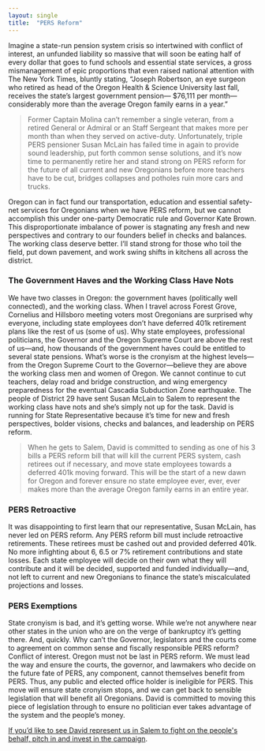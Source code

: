 ```yaml
---
layout: single
title:  "PERS Reform"
---
```

Imagine a state-run pension system crisis so intertwined with conflict of interest, an unfunded liability so massive that will soon be eating half of every dollar that goes to fund schools and essential state services, a gross mismanagement of epic proportions that even raised national attention with The New York Times, bluntly stating, “Joseph Robertson, an eye surgeon who retired as head of the Oregon Health & Science University last fall, receives the state’s largest government pension— $76,111 per month— considerably more than the average Oregon family earns in a year.”

<blockquote>Former Captain Molina can’t remember a single veteran, from a retired General or Admiral or an Staff Sergeant that makes more per month than when they served on active-duty. Unfortunately, triple PERS pensioner Susan McLain has failed time in again to provide sound leadership, put forth common sense solutions, and it’s now time to permanently retire her and stand strong on PERS reform for the future of all current and new Oregonians before more teachers have to be cut, bridges collapses and potholes ruin more cars and trucks.</blockquote>

Oregon can in fact fund our transportation, education and essential safety-net services for Oregonians when we have PERS reform, but we cannot accomplish this under one-party Democratic rule and Governor Kate Brown.  This disproportionate imbalance of power is stagnating any fresh and new perspectives and contrary to our founders belief in checks and balances. The working class deserve better. I’ll stand strong for those who toil the field, put down pavement, and work swing shifts in kitchens all across the district.

<h3>The Government Haves and the Working Class Have Nots</h3>
We have two classes in Oregon: the government haves (politically well connected), and the working class. When I travel across Forest Grove, Cornelius and Hillsboro meeting voters most Oregonians are surprised why everyone, including state employees don’t have deferred 401k retirement plans like the rest of us (some of us). Why state employees, professional politicians, the Governor and the Oregon Supreme Court are above the rest of us—and, how thousands of the government haves could be entitled to several state pensions. What’s worse is the cronyism at the highest levels—from the Oregon Supreme Court to the Governor—believe they are above the working class men and women of Oregon. We cannot continue to cut teachers, delay road and bridge construction, and wing emergency preparedness for the eventual Cascadia Subduction Zone earthquake. The people of District 29 have sent Susan McLain to Salem to represent the working class have nots and she’s simply not up for the task. David is running for State Representative because it’s time for new and fresh perspectives, bolder visions, checks and balances, and leadership on PERS reform.

<blockquote>When he gets to Salem, David is committed to sending as one of his 3 bills a PERS reform bill that will kill the current PERS system, cash retirees out if necessary, and move state employees towards a deferred 401k moving forward. This will be the start of a new dawn for Oregon and forever ensure no state employee ever, ever, ever makes more than the average Oregon family earns in an entire year.</blockquote>

<h3>PERS Retroactive</h3>
It was disappointing to first learn that our representative, Susan McLain, has never led on PERS reform. Any PERS reform bill must include retroactive retirements. These retirees must be cashed out and provided deferred 401k. No more infighting about 6, 6.5 or 7% retirement contributions and state losses. Each state employee will decide on their own what they will contribute and it will be decided, supported and funded individually—and, not left to current and new Oregonians to finance the state’s miscalculated projections and losses.

<h3>PERS Exemptions </h3>  
State cronyism is bad, and it’s getting worse. While we’re not anywhere near other states in the union who are on the verge of bankruptcy it’s getting there. And, quickly. Why can’t the Governor, legislators and the courts come to agreement on common sense and fiscally responsible PERS reform? Conflict of interest. Oregon must not be last in PERS reform. We must lead the way and ensure the courts, the governor, and lawmakers who decide on the future fate of PERS, any component, cannot themselves benefit from PERS. Thus, any public and elected office holder is ineligible for PERS. This move will ensure state cronyism stops, and we can get back to sensible legislation that will benefit all Oregonians. David is committed to moving this piece of legislation through to ensure no politician ever takes advantage of the system and the people’s money.

[If you’d like to see David represent us in Salem to fight on the people's behalf, pitch in and invest in the campaign](https://secure.anedot.com/davidmolina/donate).
